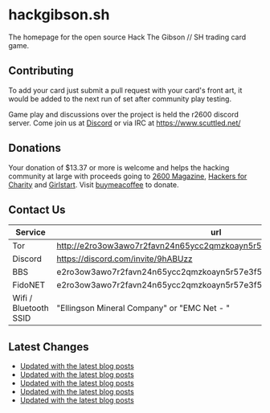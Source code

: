 # hackgibson.sh
The homepage for the open source Hack The Gibson // SH trading card game.


## Contributing

To add your card just submit a pull request with your card's front art, it would be added to the next run of set after community play testing.

Game play and discussions over the project is held the r2600 discord server. Come join us at [Discord](https://discord.com/invite/9hABUzz) or via IRC at https://www.scuttled.net/


## Donations

Your donation of $13.37 or more is welcome and helps the hacking community at large with proceeds going to [2600 Magazine](https://2600.com/), [Hackers for Charity](https://hackersforcharity.org) and [Girlstart](https://girlstart.org).  Visit [buymeacoffee](https://www.buymeacoffee.com/hackgibson.sh) to donate.


## Contact Us

Service | url
-|-
Tor | http://e2ro3ow3awo7r2favn24n65ycc2qmzkoayn5r57e3f56nvjwdcgg32ad.onion
Discord | https://discord.com/invite/9hABUzz
BBS | e2ro3ow3awo7r2favn24n65ycc2qmzkoayn5r57e3f56nvjwdcgg32ad.onion:23
FidoNET | e2ro3ow3awo7r2favn24n65ycc2qmzkoayn5r57e3f56nvjwdcgg32ad.onion:24554
Wifi / Bluetooth SSID | "Ellingson Mineral Company" or "EMC Net - <fidonet address>"

## Latest Changes
<!-- BLOG-POST-LIST:START -->
- [Updated with the latest blog posts](https://github.com/DFW2600/hackgibson.sh/commit/afc0910ae0f7355c49143aaf83f346951eecdd68)
- [Updated with the latest blog posts](https://github.com/DFW2600/hackgibson.sh/commit/b90eb2ae4084ef64ee1333564fb1da00a4601904)
- [Updated with the latest blog posts](https://github.com/DFW2600/hackgibson.sh/commit/3c0c2df1dd7c47a085704c6caa01a1366017351f)
- [Updated with the latest blog posts](https://github.com/DFW2600/hackgibson.sh/commit/bac9796090536c2ea84e5548663759f16e34f528)
- [Updated with the latest blog posts](https://github.com/DFW2600/hackgibson.sh/commit/b349d2f48fc0d9d7d1b473c2cf028fca6d71b0df)
<!-- BLOG-POST-LIST:END -->
